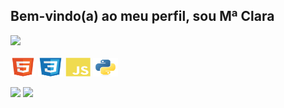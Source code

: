 ## Bem-vindo(a) ao meu perfil, sou Mª Clara
 
 <div>
   <!--<a href="https://github.com/MariaClara-1005">
   <img height="180em" src="https://github-readme-stats.vercel.app/api?username=MariaClara-1005&show_icons=true&theme=tokyonight&include_all_commits=true&count_private=true"/>-->
   <img height="180em" src="https://github-readme-stats.vercel.app/api/top-langs/?username=MariaClara-1005&layout=compact&langs_count=6&theme=tokyonight"/>

</div>
<div style="display: inline_block"><br>
  <img align="center" alt="HTML" height="30" width="40" src="https://raw.githubusercontent.com/devicons/devicon/master/icons/html5/html5-original.svg ">
  <img align="center" alt="CSS" height="30" width="40" src="https://raw.githubusercontent.com/devicons/devicon/master/icons/css3/css3-original.svg ">
  <img align="center" alt="Js" height="30" width="40" src="https://raw.githubusercontent.com/devicons/devicon/master/icons/javascript/javascript-plain.svg ">
  <img align="center" alt="py" height="30" width="40" 
src="https://raw.githubusercontent.com/devicons/devicon/master/icons/python/python-original.svg ">
 
</div>
 
 <br>
 
<div>
  <a href="https://www.linkedin.com/in/maria-clara-34904028b/" target="_blank"><img src="https://img.shields.io/badge/-LinkedIn-%230077B5?style=        for-the-badge&logo=linkedin&logoColor=white" target="_blank"></a>
   <a href="https://www.instagram.com/_._._lima/" target="_black"><img src="https://img.shields.io/badge/Instagram-E4405F?style=  for-the-badge&logo=instagram&logoColor=white" target="_black"></a>
  
 
 <!-- ![Animação de cobra](https://github.com/MariaClara-1005/MariaClara-1005/blob/output/github-contribution-grid-snake.svg)
-->
</div>
